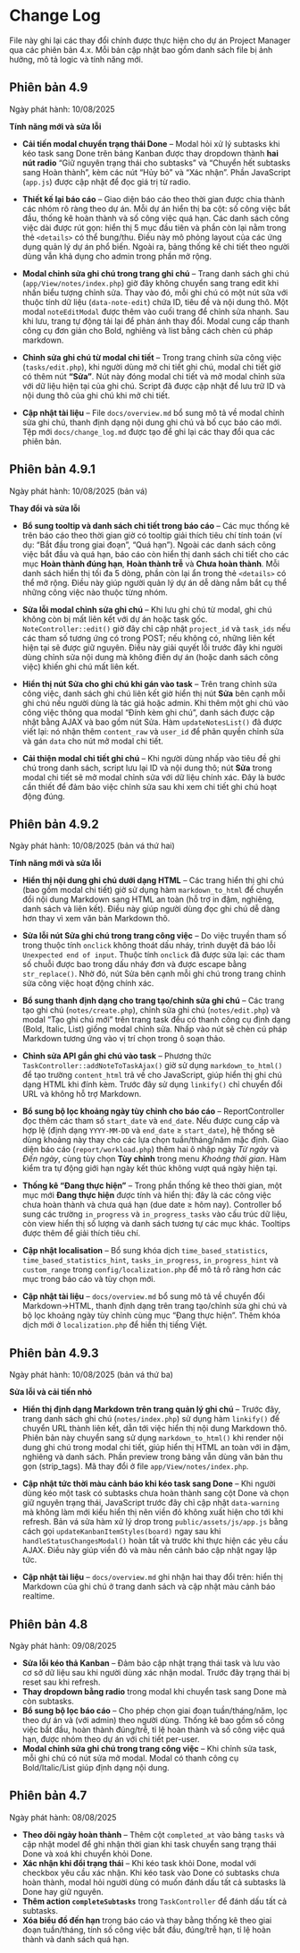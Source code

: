 # Change Log

File này ghi lại các thay đổi chính được thực hiện cho dự án Project Manager qua các phiên bản 4.x. Mỗi bản cập nhật bao gồm danh sách file bị ảnh hưởng, mô tả logic và tính năng mới.

## Phiên bản 4.9

Ngày phát hành: 10/08/2025

**Tính năng mới và sửa lỗi**

* **Cải tiến modal chuyển trạng thái Done** – Modal hỏi xử lý subtasks khi kéo task sang Done trên bảng Kanban được thay dropdown thành **hai nút radio** “Giữ nguyên trạng thái cho subtasks” và “Chuyển hết subtasks sang Hoàn thành”, kèm các nút “Hủy bỏ” và “Xác nhận”. Phần JavaScript (`app.js`) được cập nhật để đọc giá trị từ radio.

* **Thiết kế lại báo cáo** – Giao diện báo cáo theo thời gian được chia thành các nhóm rõ ràng theo dự án. Mỗi dự án hiển thị ba cột: số công việc bắt đầu, thống kê hoàn thành và số công việc quá hạn. Các danh sách công việc dài được rút gọn: hiển thị 5 mục đầu tiên và phần còn lại nằm trong thẻ `<details>` có thể bung/thu. Điều này mô phỏng layout của các ứng dụng quản lý dự án phổ biến. Ngoài ra, bảng thống kê chi tiết theo người dùng vẫn khả dụng cho admin trong phần mở rộng.

* **Modal chỉnh sửa ghi chú trong trang ghi chú** – Trang danh sách ghi chú (`app/View/notes/index.php`) giờ đây không chuyển sang trang edit khi nhấn biểu tượng chỉnh sửa. Thay vào đó, mỗi ghi chú có một nút sửa với thuộc tính dữ liệu (`data-note-edit`) chứa ID, tiêu đề và nội dung thô. Một modal `noteEditModal` được thêm vào cuối trang để chỉnh sửa nhanh. Sau khi lưu, trang tự động tải lại để phản ánh thay đổi. Modal cung cấp thanh công cụ đơn giản cho Bold, nghiêng và list bằng cách chèn cú pháp markdown.

* **Chỉnh sửa ghi chú từ modal chi tiết** – Trong trang chỉnh sửa công việc (`tasks/edit.php`), khi người dùng mở chi tiết ghi chú, modal chi tiết giờ có thêm nút **“Sửa”**. Nút này đóng modal chi tiết và mở modal chỉnh sửa với dữ liệu hiện tại của ghi chú. Script đã được cập nhật để lưu trữ ID và nội dung thô của ghi chú khi mở chi tiết.

* **Cập nhật tài liệu** – File `docs/overview.md` bổ sung mô tả về modal chỉnh sửa ghi chú, thanh định dạng nội dung ghi chú và bố cục báo cáo mới. Tệp mới `docs/change_log.md` được tạo để ghi lại các thay đổi qua các phiên bản.

## Phiên bản 4.9.1

Ngày phát hành: 10/08/2025 (bản vá)

**Thay đổi và sửa lỗi**

* **Bổ sung tooltip và danh sách chi tiết trong báo cáo** – Các mục thống kê trên báo cáo theo thời gian giờ có tooltip giải thích tiêu chí tính toán (ví dụ: “Bắt đầu trong giai đoạn”, “Quá hạn”). Ngoài các danh sách công việc bắt đầu và quá hạn, báo cáo còn hiển thị danh sách chi tiết cho các mục **Hoàn thành đúng hạn**, **Hoàn thành trễ** và **Chưa hoàn thành**. Mỗi danh sách hiển thị tối đa 5 dòng, phần còn lại ẩn trong thẻ `<details>` có thể mở rộng. Điều này giúp người quản lý dự án dễ dàng nắm bắt cụ thể những công việc nào thuộc từng nhóm.

* **Sửa lỗi modal chỉnh sửa ghi chú** – Khi lưu ghi chú từ modal, ghi chú không còn bị mất liên kết với dự án hoặc task gốc. `NoteController::edit()` giờ đây chỉ cập nhật `project_id` và `task_ids` nếu các tham số tương ứng có trong POST; nếu không có, những liên kết hiện tại sẽ được giữ nguyên. Điều này giải quyết lỗi trước đây khi người dùng chỉnh sửa nội dung mà không điền dự án (hoặc danh sách công việc) khiến ghi chú mất liên kết.

* **Hiển thị nút Sửa cho ghi chú khi gán vào task** – Trên trang chỉnh sửa công việc, danh sách ghi chú liên kết giờ hiển thị nút **Sửa** bên cạnh mỗi ghi chú nếu người dùng là tác giả hoặc admin. Khi thêm một ghi chú vào công việc thông qua modal “Đính kèm ghi chú”, danh sách được cập nhật bằng AJAX và bao gồm nút Sửa. Hàm `updateNotesList()` đã được viết lại: nó nhận thêm `content_raw` và `user_id` để phân quyền chỉnh sửa và gán `data` cho nút mở modal chi tiết.

* **Cải thiện modal chi tiết ghi chú** – Khi người dùng nhấp vào tiêu đề ghi chú trong danh sách, script lưu lại ID và nội dung thô; nút **Sửa** trong modal chi tiết sẽ mở modal chỉnh sửa với dữ liệu chính xác. Đây là bước cần thiết để đảm bảo việc chỉnh sửa sau khi xem chi tiết ghi chú hoạt động đúng.

## Phiên bản 4.9.2

Ngày phát hành: 10/08/2025 (bản vá thứ hai)

**Tính năng mới và sửa lỗi**

* **Hiển thị nội dung ghi chú dưới dạng HTML** – Các trang hiển thị ghi chú (bao gồm modal chi tiết) giờ sử dụng hàm `markdown_to_html` để chuyển đổi nội dung Markdown sang HTML an toàn (hỗ trợ in đậm, nghiêng, danh sách và liên kết). Điều này giúp người dùng đọc ghi chú dễ dàng hơn thay vì xem văn bản Markdown thô.

* **Sửa lỗi nút Sửa ghi chú trong trang công việc** – Do việc truyền tham số trong thuộc tính `onclick` không thoát dấu nháy, trình duyệt đã báo lỗi `Unexpected end of input`. Thuộc tính `onclick` đã được sửa lại: các tham số chuỗi được bao trong dấu nháy đơn và được escape bằng `str_replace()`. Nhờ đó, nút Sửa bên cạnh mỗi ghi chú trong trang chỉnh sửa công việc hoạt động chính xác.

* **Bổ sung thanh định dạng cho trang tạo/chỉnh sửa ghi chú** – Các trang tạo ghi chú (`notes/create.php`), chỉnh sửa ghi chú (`notes/edit.php`) và modal “Tạo ghi chú mới” trên trang task đều có thanh công cụ định dạng (Bold, Italic, List) giống modal chỉnh sửa. Nhấp vào nút sẽ chèn cú pháp Markdown tương ứng vào vị trí chọn trong ô soạn thảo.

* **Chỉnh sửa API gắn ghi chú vào task** – Phương thức `TaskController::addNoteToTaskAjax()` giờ sử dụng `markdown_to_html()` để tạo trường `content_html` trả về cho JavaScript, giúp hiển thị ghi chú dạng HTML khi đính kèm. Trước đây sử dụng `linkify()` chỉ chuyển đổi URL và không hỗ trợ Markdown.

* **Bổ sung bộ lọc khoảng ngày tùy chỉnh cho báo cáo** – ReportController đọc thêm các tham số `start_date` và `end_date`. Nếu được cung cấp và hợp lệ (định dạng `YYYY-MM-DD` và `end_date` ≥ `start_date`), hệ thống sẽ dùng khoảng này thay cho các lựa chọn tuần/tháng/năm mặc định. Giao diện báo cáo (`report/workload.php`) thêm hai ô nhập ngày *Từ ngày* và *Đến ngày*, cùng tùy chọn **Tùy chỉnh** trong menu *Khoảng thời gian*. Hàm kiểm tra tự động giới hạn ngày kết thúc không vượt quá ngày hiện tại.

* **Thống kê “Đang thực hiện”** – Trong phần thống kê theo thời gian, một mục mới **Đang thực hiện** được tính và hiển thị: đây là các công việc chưa hoàn thành và chưa quá hạn (due date ≥ hôm nay). Controller bổ sung các trường `in_progress` và `in_progress_tasks` vào cấu trúc dữ liệu, còn view hiển thị số lượng và danh sách tương tự các mục khác. Tooltips được thêm để giải thích tiêu chí.

* **Cập nhật localisation** – Bổ sung khóa dịch `time_based_statistics`, `time_based_statistics_hint`, `tasks_in_progress`, `in_progress_hint` và `custom_range` trong `config/localization.php` để mô tả rõ ràng hơn các mục trong báo cáo và tùy chọn mới.

* **Cập nhật tài liệu** – `docs/overview.md` bổ sung mô tả về chuyển đổi Markdown→HTML, thanh định dạng trên trang tạo/chỉnh sửa ghi chú và bộ lọc khoảng ngày tùy chỉnh cùng mục “Đang thực hiện”. Thêm khóa dịch mới ở `localization.php` để hiển thị tiếng Việt.

## Phiên bản 4.9.3

Ngày phát hành: 10/08/2025 (bản vá thứ ba)

**Sửa lỗi và cải tiến nhỏ**

* **Hiển thị định dạng Markdown trên trang quản lý ghi chú** – Trước đây, trang danh sách ghi chú (`notes/index.php`) sử dụng hàm `linkify()` để chuyển URL thành liên kết, dẫn tới việc hiển thị nội dung Markdown thô. Phiên bản này chuyển sang sử dụng `markdown_to_html()` khi render nội dung ghi chú trong modal chi tiết, giúp hiển thị HTML an toàn với in đậm, nghiêng và danh sách. Phần preview trong bảng vẫn dùng văn bản thu gọn (strip_tags).  Mã thay đổi ở file `app/View/notes/index.php`.

* **Cập nhật tức thời màu cảnh báo khi kéo task sang Done** – Khi người dùng kéo một task có subtasks chưa hoàn thành sang cột Done và chọn giữ nguyên trạng thái, JavaScript trước đây chỉ cập nhật `data-warning` mà không làm mới kiểu hiển thị nên viền đỏ không xuất hiện cho tới khi refresh. Bản vá sửa hàm xử lý drop trong `public/assets/js/app.js` bằng cách gọi `updateKanbanItemStyles(board)` ngay sau khi `handleStatusChangesModal()` hoàn tất và trước khi thực hiện các yêu cầu AJAX. Điều này giúp viền đỏ và màu nền cảnh báo cập nhật ngay lập tức.

* **Cập nhật tài liệu** – `docs/overview.md` ghi nhận hai thay đổi trên: hiển thị Markdown của ghi chú ở trang danh sách và cập nhật màu cảnh báo realtime.

## Phiên bản 4.8

Ngày phát hành: 09/08/2025

* **Sửa lỗi kéo thả Kanban** – Đảm bảo cập nhật trạng thái task và lưu vào cơ sở dữ liệu sau khi người dùng xác nhận modal. Trước đây trạng thái bị reset sau khi refresh.
* **Thay dropdown bằng radio** trong modal khi chuyển task sang Done mà còn subtasks.
* **Bổ sung bộ lọc báo cáo** – Cho phép chọn giai đoạn tuần/tháng/năm, lọc theo dự án và (với admin) theo người dùng. Thống kê bao gồm số công việc bắt đầu, hoàn thành đúng/trễ, tỉ lệ hoàn thành và số công việc quá hạn, được nhóm theo dự án với chi tiết per-user.
* **Modal chỉnh sửa ghi chú trong trang công việc** – Khi chỉnh sửa task, mỗi ghi chú có nút sửa mở modal. Modal có thanh công cụ Bold/Italic/List giúp định dạng nội dung.

## Phiên bản 4.7

Ngày phát hành: 08/08/2025

* **Theo dõi ngày hoàn thành** – Thêm cột `completed_at` vào bảng `tasks` và cập nhật model để ghi nhận thời gian khi task chuyển sang trạng thái Done và xoá khi chuyển khỏi Done.
* **Xác nhận khi đổi trạng thái** – Khi kéo task khỏi Done, modal với checkbox yêu cầu xác nhận. Khi kéo task vào Done có subtasks chưa hoàn thành, modal hỏi người dùng có muốn đánh dấu tất cả subtasks là Done hay giữ nguyên.
* **Thêm action `completeSubtasks`** trong `TaskController` để đánh dấu tất cả subtasks.
* **Xóa biểu đồ đến hạn** trong báo cáo và thay bằng thống kê theo giai đoạn tuần/tháng, tính số công việc bắt đầu, đúng/trễ hạn, tỉ lệ hoàn thành và danh sách quá hạn.
